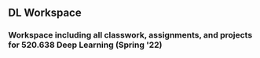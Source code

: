 ## DL Workspace
### Workspace including all classwork, assignments, and projects for 520.638 Deep Learning (Spring '22)
